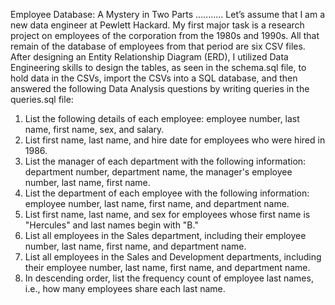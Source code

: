 Employee Database: A Mystery in Two Parts
...........
Let’s assume that I am a new data engineer at Pewlett Hackard. My first major task is a research project on employees of the corporation from the 1980s and 1990s. All that remain of the database of employees from that period are six CSV files.
After designing an Entity Relationship Diagram (ERD), I utilized Data Engineering skills to design the tables, as seen in the schema.sql file, to hold data in the CSVs, import the CSVs into a SQL database, and then answered the following Data Analysis questions by writing queries in the queries.sql file: 

1.	List the following details of each employee: employee number, last name, first name, sex, and salary.
2.	List first name, last name, and hire date for employees who were hired in 1986.
3.	List the manager of each department with the following information: department number, department name, the manager's employee number, last name, first name.
4.	List the department of each employee with the following information: employee number, last name, first name, and department name.
5.	List first name, last name, and sex for employees whose first name is "Hercules" and last names begin with "B."
6.	List all employees in the Sales department, including their employee number, last name, first name, and department name.
7.	List all employees in the Sales and Development departments, including their employee number, last name, first name, and department name.
8.	In descending order, list the frequency count of employee last names, i.e., how many employees share each last name.
